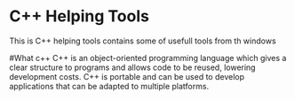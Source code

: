 # C++ Helping Tools
This is C++ helping tools contains some of usefull tools from th windows

#What c++
C++ is an object-oriented programming language which gives a clear structure to programs and allows code to be reused, lowering development costs. C++ is portable and can be used to develop applications that can be adapted to multiple platforms.
